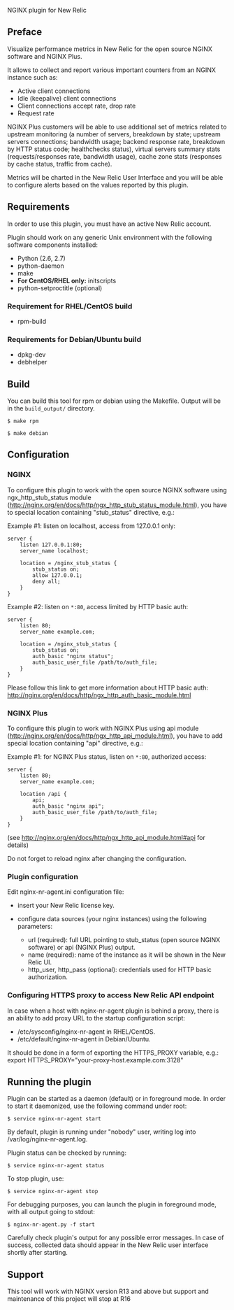 
NGINX plugin for New Relic

## Preface

Visualize performance metrics in New Relic for the open source NGINX software and NGINX Plus.

It allows to collect and report various important counters from an NGINX instance such as:

  * Active client connections
  * Idle (keepalive) client connections
  * Client connections accept rate, drop rate
  * Request rate

NGINX Plus customers will be able to use additional set of metrics
related to upstream monitoring (a number of servers, breakdown by state;
upstream servers connections; bandwidth usage; backend response rate,
breakdown by HTTP status code; healthchecks status), virtual servers
summary stats (requests/responses rate, bandwidth usage), cache zone
stats (responses by cache status, traffic from cache).

Metrics will be charted in the New Relic User Interface and you will be able
to configure alerts based on the values reported by this plugin.

## Requirements

In order to use this plugin, you must have an active New Relic account.

Plugin should work on any generic Unix environment with the following
software components installed:

  * Python (2.6, 2.7)
  * python-daemon
  * make
  * **For CentOS/RHEL only:** initscripts
  * python-setproctitle (optional)

### Requirement for RHEL/CentOS build

  * rpm-build

### Requirements for Debian/Ubuntu build

  * dpkg-dev
  * debhelper

## Build

You can build this tool for rpm or debian using the Makefile. Output will be in the `build_output/` directory.


```
$ make rpm
```

```
$ make debian
```

## Configuration

### NGINX

To configure this plugin to work with the open source NGINX software using ngx_http_stub_status
module (http://nginx.org/en/docs/http/ngx_http_stub_status_module.html),
you have to special location containing "stub_status" directive, e.g.:

  Example #1: listen on localhost, access from 127.0.0.1 only:

```nginx
server {
    listen 127.0.0.1:80;
    server_name localhost;

    location = /nginx_stub_status {
        stub_status on;
        allow 127.0.0.1;
        deny all;
    }
}
```

  Example #2: listen on `*:80`, access limited by HTTP basic auth:

```nginx
server {
    listen 80;
    server_name example.com;

    location = /nginx_stub_status {
        stub_status on;
        auth_basic "nginx status";
        auth_basic_user_file /path/to/auth_file;
    }
}
```

  Please follow this link to get more information about HTTP basic auth:
  http://nginx.org/en/docs/http/ngx_http_auth_basic_module.html


### NGINX Plus

To configure this plugin to work with NGINX Plus using api
module (http://nginx.org/en/docs/http/ngx_http_api_module.html),
you have to add special location containing "api" directive, e.g.:

  Example #1: for NGINX Plus status, listen on `*:80`, authorized access:

```nginx
server {
    listen 80;
    server_name example.com;

    location /api {
        api;
        auth_basic "nginx api";
        auth_basic_user_file /path/to/auth_file;
    }
}
```

  (see http://nginx.org/en/docs/http/ngx_http_api_module.html#api for details)

  Do not forget to reload nginx after changing the configuration.


### Plugin configuration

Edit nginx-nr-agent.ini configuration file:

  * insert your New Relic license key.

  * configure data sources (your nginx instances) using the following parameters:
    * url (required): full URL pointing to stub_status (open source NGINX software) or api (NGINX Plus) output.
    * name (required): name of the instance as it will be shown in the New Relic UI.
    * http_user, http_pass (optional): credentials used for
      HTTP basic authorization.


### Configuring HTTPS proxy to access New Relic API endpoint

In case when a host with nginx-nr-agent plugin is behind a proxy,
there is an ability to add proxy URL to the startup configuration script:
  * /etc/sysconfig/nginx-nr-agent in RHEL/CentOS.
  * /etc/default/nginx-nr-agent in Debian/Ubuntu.

It should be done in a form of exporting the HTTPS_PROXY variable, e.g.:
export HTTPS_PROXY="your-proxy-host.example.com:3128"


## Running the plugin

Plugin can be started as a daemon (default) or in foreground mode.
In order to start it daemonized, use the following command under root:

```
$ service nginx-nr-agent start
```

By default, plugin is running under "nobody" user, writing log
into /var/log/nginx-nr-agent.log.

Plugin status can be checked by running:

```
$ service nginx-nr-agent status
```

To stop plugin, use:

```
$ service nginx-nr-agent stop
```

For debugging purposes, you can launch the plugin in foreground mode,
with all output going to stdout:

```
$ nginx-nr-agent.py -f start
```

Carefully check plugin's output for any possible error messages.
In case of success, collected data should appear in the New Relic
user interface shortly after starting.

## Support
This tool will work with NGINX version R13 and above but support and maintenance of this project will stop at R16
